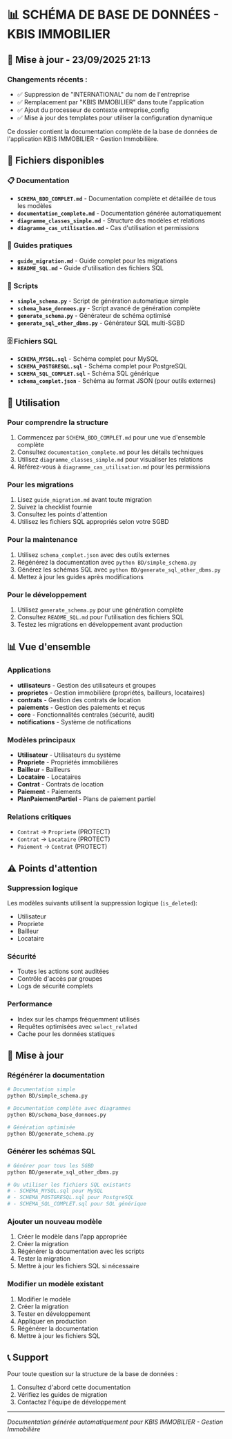 # 📊 SCHÉMA DE BASE DE DONNÉES - KBIS IMMOBILIER


## 📝 Mise à jour - 23/09/2025 21:13

### Changements récents :
- ✅ Suppression de "INTERNATIONAL" du nom de l'entreprise
- ✅ Remplacement par "KBIS IMMOBILIER" dans toute l'application
- ✅ Ajout du processeur de contexte entreprise_config
- ✅ Mise à jour des templates pour utiliser la configuration dynamique


Ce dossier contient la documentation complète de la base de données de l'application KBIS IMMOBILIER - Gestion Immobilière.

## 📁 Fichiers disponibles

### 📋 Documentation
- **`SCHEMA_BDD_COMPLET.md`** - Documentation complète et détaillée de tous les modèles
- **`documentation_complete.md`** - Documentation générée automatiquement
- **`diagramme_classes_simple.md`** - Structure des modèles et relations
- **`diagramme_cas_utilisation.md`** - Cas d'utilisation et permissions

### 🔧 Guides pratiques
- **`guide_migration.md`** - Guide complet pour les migrations
- **`README_SQL.md`** - Guide d'utilisation des fichiers SQL

### 🚀 Scripts
- **`simple_schema.py`** - Script de génération automatique simple
- **`schema_base_donnees.py`** - Script avancé de génération complète
- **`generate_schema.py`** - Générateur de schéma optimisé
- **`generate_sql_other_dbms.py`** - Générateur SQL multi-SGBD

### 🗄️ Fichiers SQL
- **`SCHEMA_MYSQL.sql`** - Schéma complet pour MySQL
- **`SCHEMA_POSTGRESQL.sql`** - Schéma complet pour PostgreSQL
- **`SCHEMA_SQL_COMPLET.sql`** - Schéma SQL générique
- **`schema_complet.json`** - Schéma au format JSON (pour outils externes)

## 🎯 Utilisation

### Pour comprendre la structure
1. Commencez par `SCHEMA_BDD_COMPLET.md` pour une vue d'ensemble complète
2. Consultez `documentation_complete.md` pour les détails techniques
3. Utilisez `diagramme_classes_simple.md` pour visualiser les relations
4. Référez-vous à `diagramme_cas_utilisation.md` pour les permissions

### Pour les migrations
1. Lisez `guide_migration.md` avant toute migration
2. Suivez la checklist fournie
3. Consultez les points d'attention
4. Utilisez les fichiers SQL appropriés selon votre SGBD

### Pour la maintenance
1. Utilisez `schema_complet.json` avec des outils externes
2. Régénérez la documentation avec `python BD/simple_schema.py`
3. Générez les schémas SQL avec `python BD/generate_sql_other_dbms.py`
4. Mettez à jour les guides après modifications

### Pour le développement
1. Utilisez `generate_schema.py` pour une génération complète
2. Consultez `README_SQL.md` pour l'utilisation des fichiers SQL
3. Testez les migrations en développement avant production

## 📊 Vue d'ensemble

### Applications
- **utilisateurs** - Gestion des utilisateurs et groupes
- **proprietes** - Gestion immobilière (propriétés, bailleurs, locataires)
- **contrats** - Gestion des contrats de location
- **paiements** - Gestion des paiements et reçus
- **core** - Fonctionnalités centrales (sécurité, audit)
- **notifications** - Système de notifications

### Modèles principaux
- **Utilisateur** - Utilisateurs du système
- **Propriete** - Propriétés immobilières
- **Bailleur** - Bailleurs
- **Locataire** - Locataires
- **Contrat** - Contrats de location
- **Paiement** - Paiements
- **PlanPaiementPartiel** - Plans de paiement partiel

### Relations critiques
- `Contrat` → `Propriete` (PROTECT)
- `Contrat` → `Locataire` (PROTECT)
- `Paiement` → `Contrat` (PROTECT)

## ⚠️ Points d'attention

### Suppression logique
Les modèles suivants utilisent la suppression logique (`is_deleted`):
- Utilisateur
- Propriete
- Bailleur
- Locataire

### Sécurité
- Toutes les actions sont auditées
- Contrôle d'accès par groupes
- Logs de sécurité complets

### Performance
- Index sur les champs fréquemment utilisés
- Requêtes optimisées avec `select_related`
- Cache pour les données statiques

## 🔄 Mise à jour

### Régénérer la documentation
```bash
# Documentation simple
python BD/simple_schema.py

# Documentation complète avec diagrammes
python BD/schema_base_donnees.py

# Génération optimisée
python BD/generate_schema.py
```

### Générer les schémas SQL
```bash
# Générer pour tous les SGBD
python BD/generate_sql_other_dbms.py

# Ou utiliser les fichiers SQL existants
# - SCHEMA_MYSQL.sql pour MySQL
# - SCHEMA_POSTGRESQL.sql pour PostgreSQL
# - SCHEMA_SQL_COMPLET.sql pour SQL générique
```

### Ajouter un nouveau modèle
1. Créer le modèle dans l'app appropriée
2. Créer la migration
3. Régénérer la documentation avec les scripts
4. Tester la migration
5. Mettre à jour les fichiers SQL si nécessaire

### Modifier un modèle existant
1. Modifier le modèle
2. Créer la migration
3. Tester en développement
4. Appliquer en production
5. Régénérer la documentation
6. Mettre à jour les fichiers SQL

## 📞 Support

Pour toute question sur la structure de la base de données :
1. Consultez d'abord cette documentation
2. Vérifiez les guides de migration
3. Contactez l'équipe de développement

---

*Documentation générée automatiquement pour KBIS IMMOBILIER - Gestion Immobilière*
